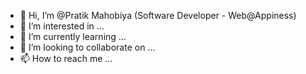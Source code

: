 - 👋 Hi, I’m @Pratik Mahobiya (Software Developer - Web@Appiness)
- 👀 I’m interested in ...
- 🌱 I’m currently learning ...
- 💞️ I’m looking to collaborate on ...
- 📫 How to reach me ...

<!---
PratikAppiness/PratikAppiness is a ✨ special ✨ repository because its `README.md` (this file) appears on your GitHub profile.
You can click the Preview link to take a look at your changes.
--->
